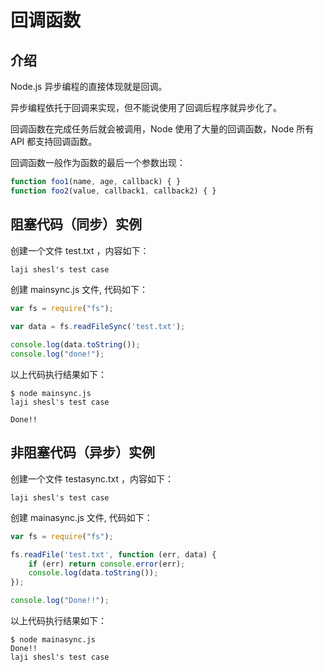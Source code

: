 # 回调函数

## 介绍

Node.js 异步编程的直接体现就是回调。

异步编程依托于回调来实现，但不能说使用了回调后程序就异步化了。

回调函数在完成任务后就会被调用，Node 使用了大量的回调函数，Node 所有 API 都支持回调函数。

回调函数一般作为函数的最后一个参数出现：

```javascript
function foo1(name, age, callback) { }
function foo2(value, callback1, callback2) { }
```

## 阻塞代码（同步）实例

创建一个文件 test.txt ，内容如下：

```txt
laji shesl's test case
```

创建 mainsync.js 文件, 代码如下：

```javascript
var fs = require("fs");

var data = fs.readFileSync('test.txt');

console.log(data.toString());
console.log("done!");
```

以上代码执行结果如下：

```
$ node mainsync.js
laji shesl's test case

Done!!
```

## 非阻塞代码（异步）实例

创建一个文件 testasync.txt ，内容如下：

```
laji shesl's test case
```

创建 mainasync.js 文件, 代码如下：

```javascript
var fs = require("fs");

fs.readFile('test.txt', function (err, data) {
    if (err) return console.error(err);
    console.log(data.toString());
});

console.log("Done!!");
```

以上代码执行结果如下：

```
$ node mainasync.js
Done!!
laji shesl's test case
```

